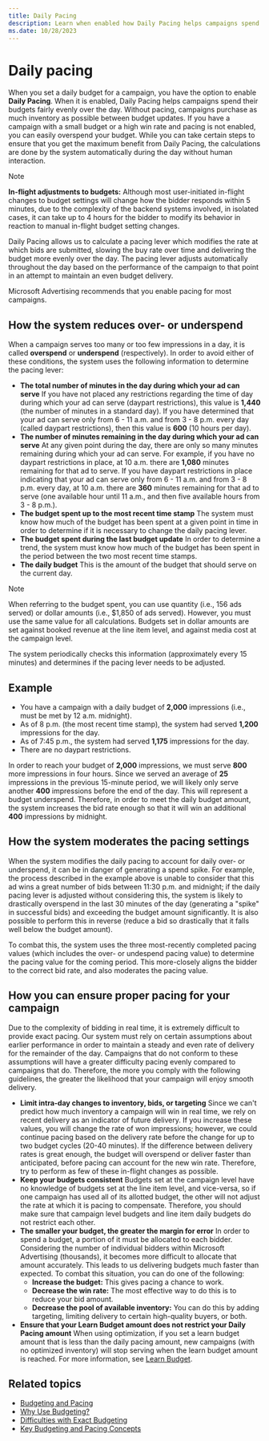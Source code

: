 ```yaml
---
title: Daily Pacing
description: Learn when enabled how Daily Pacing helps campaigns spend their budgets fairly evenly over the day. This page also addresses some common questions related to pacing.
ms.date: 10/28/2023
---
```



# Daily pacing

When you set a daily budget for a campaign, you have the option to enable **Daily Pacing**. When it is enabled, Daily Pacing helps campaigns spend their budgets fairly evenly over the day. Without pacing, campaigns purchase as much inventory as possible between budget updates. If you have a campaign with a small budget or a high win rate and pacing is not enabled, you can easily overspend your budget. While you can take certain steps to ensure that you get the maximum benefit from Daily Pacing, the calculations are done by the system automatically during the day without human interaction.

> [!NOTE]
> **In-flight adjustments to budgets:** Although most user-initiated in-flight changes to budget settings will change how the bidder responds within 5 minutes, due to the complexity of the backend systems involved, in isolated cases, it can take up to 4 hours for the bidder to modify its behavior in reaction to manual in-flight budget setting changes.

Daily Pacing allows us to calculate a pacing lever which modifies the rate at which bids are submitted, slowing the buy rate over time and delivering the budget more evenly over the day. The pacing lever adjusts automatically throughout the day based on the performance of the campaign to that point in an attempt to maintain an even budget delivery.

Microsoft Advertising recommends that you enable pacing for most campaigns.

## How the system reduces over- or underspend

When a campaign serves too many or too few impressions in a day, it is called **overspend** or **underspend** (respectively). In order to avoid either of these conditions, the system uses the following information to determine the pacing lever:

- **The total number of minutes in the day during which your ad can serve** If you have not placed any restrictions regarding the time of day during which your ad can serve (daypart restrictions), this value is **1,440** (the number of minutes in a standard day). If you have determined that your ad can serve only from 6 - 11 a.m. and from 3 - 8 p.m. every day (called daypart restrictions), then this value is **600** (10 hours per day).
- **The number of minutes remaining in the day during which your ad can serve** At any given point during the day, there are only so many minutes remaining during which your ad can serve. For example, if you have no daypart restrictions in place, at 10 a.m. there are **1,080** minutes remaining for that ad to serve. If you have daypart restrictions in place indicating that your ad can serve only from 6 - 11 a.m. and from 3 - 8 p.m. every day, at 10 a.m. there are **360** minutes remaining for that ad to serve (one available hour until 11 a.m., and then five available hours from 3 - 8 p.m.).
- **The budget spent up to the most recent time stamp** The system must know how much of the budget has been spent at a given point in time in order to determine if it is necessary to change the daily pacing lever.
- **The budget spent during the last budget update** In order to determine a trend, the system must know how much of the budget has been spent in the period between the two most recent time stamps.
- **The daily budget** This is the amount of the budget that should serve on the current day.

> [!NOTE]
> When referring to the budget spent, you can use quantity (i.e., 156 ads served) or dollar amounts (i.e., $1,850 of ads served). However, you must use the same value for all calculations. Budgets set in dollar amounts are set against booked revenue at the line item level, and against media cost at the campaign level.

The system periodically checks this information (approximately every 15 minutes) and determines if the pacing lever needs to be adjusted.

## Example

- You have a campaign with a daily budget of **2,000** impressions (i.e., must be met by 12 a.m. midnight).
- As of 8 p.m. (the most recent time stamp), the system had served **1,200** impressions for the day.
- As of 7:45 p.m., the system had served **1,175** impressions for the day.
- There are no daypart restrictions.

In order to reach your budget of **2,000** impressions, we must serve **800** more impressions in four hours. Since we served an average of **25** impressions in the previous 15-minute period, we will likely only serve another **400** impressions before the end of the day. This will represent a budget underspend. Therefore, in order to meet the daily budget amount, the system increases the bid rate enough so that it will win an additional **400** impressions by midnight.

## How the system moderates the pacing settings

When the system modifies the daily pacing to account for daily over- or underspend, it can be in danger of generating a spend spike. For example, the process described in the example above is unable to consider that this ad wins a great number of bids between 11:30 p.m. and midnight; if the daily pacing lever is adjusted without considering this, the system is likely to drastically overspend in the last 30 minutes of the day (generating a "spike" in successful bids) and exceeding the budget amount significantly. It is also possible to perform this in reverse (reduce a bid so drastically that it falls well below the budget amount).

To combat this, the system uses the three most-recently completed pacing values (which includes the over- or undespend pacing value) to determine the pacing value for the coming period. This more-closely aligns the bidder to the correct bid rate, and also moderates the pacing value.

## How you can ensure proper pacing for your campaign

Due to the complexity of bidding in real time, it is extremely difficult to provide exact pacing. Our system must rely on certain assumptions about earlier performance in order to maintain a steady and even rate of delivery for the remainder of the day. Campaigns that do not conform to these assumptions will have a greater difficulty pacing evenly compared to campaigns that do. Therefore, the more you comply with the following guidelines, the greater the likelihood that your campaign will enjoy smooth delivery.

- **Limit intra-day changes to inventory, bids, or targeting** Since we can't predict how much inventory a campaign will win in real time, we rely on recent delivery as an indicator of future delivery. If you increase these values, you will change the rate of won impressions; however, we could continue pacing based on the delivery rate before the change for up to two budget cycles (20-40 minutes). If the difference between delivery rates is great enough, the budget will overspend or deliver faster than anticipated, before pacing can account for the new win rate. Therefore, try to perform as few of these in-flight changes as possible.
- **Keep your budgets consistent** Budgets set at the campaign level have no knowledge of budgets set at the line item level, and vice-versa, so if one campaign has used all of its allotted budget, the other will not adjust the rate at which it is pacing to compensate. Therefore, you should make sure that campaign level budgets and line item daily budgets do not restrict each other.
- **The smaller your budget, the greater the margin for error** In order to spend a budget, a portion of it must be allocated to each bidder. Considering the number of individual bidders within Microsoft Advertising (thousands), it becomes more difficult to allocate that amount accurately. This leads to us delivering budgets much faster than expected. To combat this situation, you can do one of the following:
  - **Increase the budget:** This gives pacing a chance to work.
  - **Decrease the win rate:** The most effective way to do this is to reduce your bid amount.
  - **Decrease the pool of available inventory:** You can do this by adding targeting, limiting delivery to certain high-quality buyers, or both.
- **Ensure that your Learn Budget amount does not restrict your Daily Pacing amount** When using optimization, if you set a learn budget amount that is less than the daily pacing amount, new campaigns (with no optimized inventory) will stop serving when the learn budget amount is reached. For more information, see [Learn Budget](learn-budget.md).

## Related topics

- [Budgeting and Pacing](budgeting-and-pacing.md)
- [Why Use Budgeting?](why-use-budgeting.md)
- [Difficulties with Exact Budgeting](difficulties-with-exact-budgeting.md)
- [Key Budgeting and Pacing Concepts](key-budgeting-and-pacing-concepts.md)